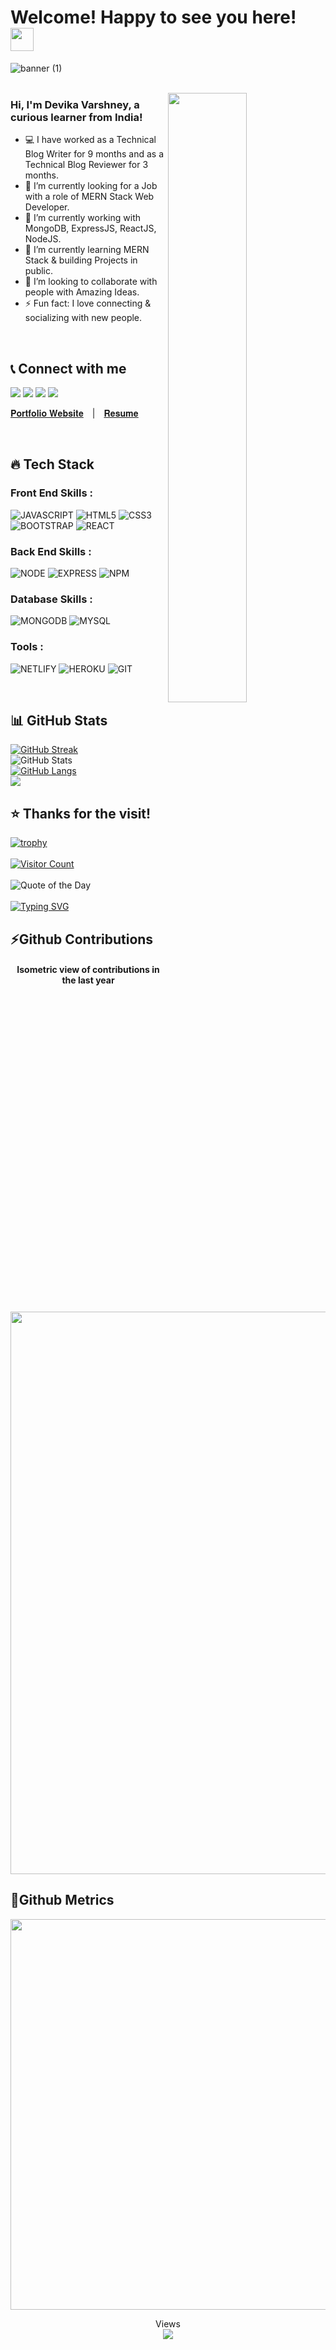# Welcome! Happy to see you here! &ensp;<img src="./wave.gif" width="37px" height="37px" />


![banner (1)](https://user-images.githubusercontent.com/76626529/185743060-d78e7a84-2079-4e45-a634-a0215431e921.png)
<br />
<br />

<img align="right" width="50%" src="images/casual-life-3d-reading.png"/>


### Hi, I'm Devika Varshney, a curious learner from India!
- 💻 I have worked as a Technical Blog Writer for 9 months and as a Technical Blog Reviewer for 3 months.
- 🚀 I’m currently looking for a Job with a role of MERN Stack Web Developer.
- 🔭 I’m currently working with MongoDB, ExpressJS, ReactJS, NodeJS.
- 🌱 I’m currently learning MERN Stack & building Projects in public.
- 👯 I’m looking to collaborate with people with Amazing Ideas.
- ⚡ Fun fact: I love connecting & socializing with new people.
<br />

## 📞 Connect with me

[<img src="https://img.shields.io/badge/LinkedIn-0077B5?style=for-the-badge&logo=linkedin&logoColor=white" />](https://www.linkedin.com/in/devikaVarshney)
[<img src="https://img.shields.io/badge/Gmail-D14836?style=for-the-badge&logo=gmail&logoColor=white" />](mailto:devikavarshney0003@gmail.com)
[<img src="https://img.shields.io/badge/GitHub-100000?style=for-the-badge&logo=github&logoColor=white" />](https://github.com/devikavarshney)
[<img src="https://img.shields.io/badge/-LeetCode-FFA116?style=for-the-badge&logo=LeetCode&logoColor=black" />](https://leetcode.com/devikavarshney0003)

<span> [𝐏𝐨𝐫𝐭𝐟𝐨𝐥𝐢𝐨 𝐖𝐞𝐛𝐬𝐢𝐭𝐞]((https://devikavarshney.github.io/Portfolio-Website/))&emsp;|&emsp;[𝐑𝐞𝐬𝐮𝐦𝐞](https://github.com/devikavarshney/Portfolio-Website/blob/main/Devika_Varshney_Resume.pdf) </span>

<br />

## 🔥 Tech Stack

### Front End Skills :
![JAVASCRIPT](https://img.shields.io/badge/JavaScript-323330?style=for-the-badge&logo=javascript&logoColor=F7DF1E)
![HTML5](https://img.shields.io/badge/HTML5-E34F26?style=for-the-badge&logo=html5&logoColor=white)
![CSS3](https://img.shields.io/badge/CSS3-1572B6?style=for-the-badge&logo=css3&logoColor=white)
![BOOTSTRAP](https://img.shields.io/badge/Bootstrap-563D7C?style=for-the-badge&logo=bootstrap&logoColor=white)
![REACT](https://img.shields.io/badge/React-20232A?style=for-the-badge&logo=react&logoColor=61DAFB)

### Back End Skills :
![NODE](https://img.shields.io/badge/Node.js-43853D?style=for-the-badge&logo=node.js&logoColor=white)
![EXPRESS](https://img.shields.io/badge/Express.js-404D59?style=for-the-badge)
![NPM](https://img.shields.io/badge/NPM-%23000000.svg?style=for-the-badge&logo=npm&logoColor=white)

### Database Skills :
![MONGODB](https://img.shields.io/badge/MongoDB-4EA94B?style=for-the-badge&logo=mongodb&logoColor=white)
![MYSQL](https://img.shields.io/badge/MYSQL-4EA94B?style=for-the-badge&logo=mysql&logoColor=white)

### Tools :
![NETLIFY](https://img.shields.io/badge/Netlify-00C7B7?style=for-the-badge&logo=netlify&logoColor=white)
![HEROKU](https://img.shields.io/badge/Heroku-430098?style=for-the-badge&logo=heroku&logoColor=white)
![GIT](https://img.shields.io/badge/GIT-E44C30?style=for-the-badge&logo=git&logoColor=white)

<br />

## 📊 GitHub Stats

<p align="left">

[![GitHub Streak](https://github-readme-streak-stats.herokuapp.com?user=devikavarshney&theme=radical&hide_border=true&date_format=M%20j%5B%2C%20Y%5D)](https://git.io/streak-stats)
<br />
![GitHub Stats](https://github-readme-stats.vercel.app/api?username=devikavarshney&theme=radical&show_icons=true&hide_border=true)
<br />
[![GitHub Langs](https://github-readme-stats.vercel.app/api/top-langs/?username=Ayush-Kanduri&theme=radical&hide_border=true&layout=compact)](https://github.com/devikavarshney/github-readme-stats)
<br />
<img src="https://activity-graph.herokuapp.com/graph?username=devikavarshney&bg_color=0f2d3d&color=1cadfb&line=1cadfb&point=1cadfb&area=true&hide_border=true">

</p>

## ⭐ Thanks for the visit!

[![trophy](https://github-profile-trophy.vercel.app/?username=devikavarshney&theme=radical)](https://github.com/devikavarshney)
<br />
<br />
[![Visitor Count](https://visitcount.itsvg.in/api?id=devikavarshney&icon=0&color=0)](https://visitcount.itsvg.in)
<br />
<br />
![Quote of the Day](https://quotes-github-readme.vercel.app/api?type=horizontal&theme=radical)
<br />
<br /> 
[![Typing SVG](https://readme-typing-svg.herokuapp.com?duration=6000&lines=%E2%80%9CBelieve+in+yourself.%E2%80%9D)](https://git.io/typing-svg)

## ⚡️Github Contributions
	
<h4 align="center">Isometric view of contributions in the last year</h4>
<p align="center">
	<a href="./profile-3d-contrib/profile-night-rainbow.svg">
		<img width="900em" src="./profile-3d-contrib/profile-night-rainbow.svg">
	</a>
</p>

## 🚀Github Metrics

<p align="center">
	<img width="625em" src="https://github.com/devikavarshney/devikavarshney/blob/main/github-metrics.svg" />
</p>

<p align="center"> 
  Views<br>
  <img src="https://profile-counter.glitch.me/devikavarshney/count.svg" />
</p>



